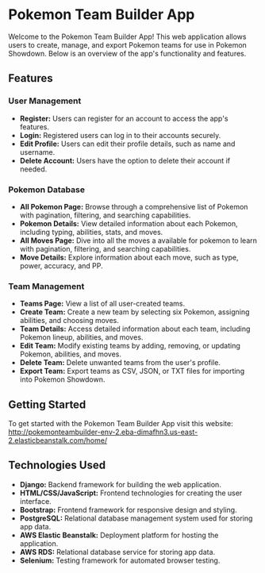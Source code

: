 # Pokemon Team Builder App

Welcome to the Pokemon Team Builder App! This web application allows users to create, manage, and export Pokemon teams for use in Pokemon Showdown. Below is an overview of the app's functionality and features.

## Features

### User Management
- **Register:** Users can register for an account to access the app's features.
- **Login:** Registered users can log in to their accounts securely.
- **Edit Profile:** Users can edit their profile details, such as name and username.
- **Delete Account:** Users have the option to delete their account if needed.

### Pokemon Database
- **All Pokemon Page:** Browse through a comprehensive list of Pokemon with pagination, filtering, and searching capabilities.
- **Pokemon Details:** View detailed information about each Pokemon, including typing, abilities, stats, and moves.
- **All Moves Page:** Dive into all the moves a available for pokemon to learn with pagination, filtering, and searching capabilities.
- **Move Details:** Explore information about each move, such as type, power, accuracy, and PP.

### Team Management
- **Teams Page:** View a list of all user-created teams.
- **Create Team:** Create a new team by selecting six Pokemon, assigning abilities, and choosing moves.
- **Team Details:** Access detailed information about each team, including Pokemon lineup, abilities, and moves.
- **Edit Team:** Modify existing teams by adding, removing, or updating Pokemon, abilities, and moves.
- **Delete Team:** Delete unwanted teams from the user's profile.
- **Export Team:** Export teams as CSV, JSON, or TXT files for importing into Pokemon Showdown.

## Getting Started
To get started with the Pokemon Team Builder App visit this website: http://pokemonteambuilder-env-2.eba-dimafhn3.us-east-2.elasticbeanstalk.com/home/

## Technologies Used

- **Django:** Backend framework for building the web application.
- **HTML/CSS/JavaScript:** Frontend technologies for creating the user interface.
- **Bootstrap:** Frontend framework for responsive design and styling.
- **PostgreSQL:** Relational database management system used for storing app data.
- **AWS Elastic Beanstalk:** Deployment platform for hosting the application.
- **AWS RDS:** Relational database service for storing app data.
- **Selenium:** Testing framework for automated browser testing.